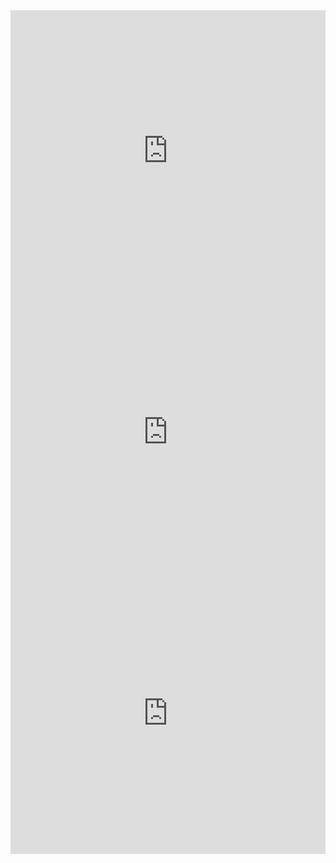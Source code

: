 <iframe style="border: 0; width: 100%; height: 450px;" allowfullscreen frameborder="0" src="https://raindrop.io/wolfram77/p-researchers-19019321/embed/sort=-created&theme=auto"></iframe>

<iframe style="border: 0; width: 100%; height: 450px;" allowfullscreen frameborder="0" src="https://raindrop.io/wolfram77/p-industrialists-19019329/embed/sort=-created&theme=auto"></iframe>

<iframe style="border: 0; width: 100%; height: 450px;" allowfullscreen frameborder="0" src="https://raindrop.io/wolfram77/p-programmers-19019453/embed/sort=-created&theme=auto"></iframe>
